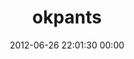 ---
title: "okpants"
date: 2012-06-26 22:01:30 00:00
permalink: /okpants
twitter: "okpants"
likes: [932,860,730,366]
id: 1118
gravatar: "http://www.gravatar.com/avatar/7bd4071777feaedc95c0ec35d09b0483"
---